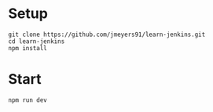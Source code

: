 # Setup

```
git clone https://github.com/jmeyers91/learn-jenkins.git
cd learn-jenkins
npm install
```

# Start

```
npm run dev
```
